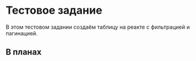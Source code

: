 # Тестовое задание

В этом тестовом задании создаём таблицу на реакте с фильтрацией и пагинацией.

## В планах
